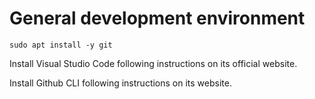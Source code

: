 # General development environment

```
sudo apt install -y git
```

Install Visual Studio Code following instructions on its official website.

Install Github CLI following instructions on its website.
